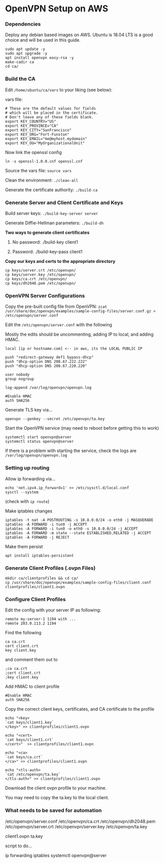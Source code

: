 # OpenVPN Setup on AWS


### Dependencies

Deploy any debian based images on AWS. Ubuntu is 18.04 LTS is a good choice and will be used in this guide.

```
sudo apt update -y
sudo apt upgrade -y
apt install openvpn easy-rsa -y
make-cadir ca
cd ca/
```

### Build the CA

Edit ``/home/ubuntu/ca/vars`` to your liking (see below):

vars file:

```
# These are the default values for fields
# which will be placed in the certificate.
# Don't leave any of these fields blank.
export KEY_COUNTRY="US"
export KEY_PROVINCE="CA"
export KEY_CITY="SanFrancisco"
export KEY_ORG="Fort-Funston"
export KEY_EMAIL="me@myhost.mydomain"
export KEY_OU="MyOrganizationalUnit"
```

Now link the openssl config

``ln -s openssl-1.0.0.cnf openssl.cnf``

Source the vars file: ``source vars``

Clean the environment: ``./clean-all``

Generate the certificate authority: ``./build-ca``

### Generate Server and Client Certificate and Keys

Build server keys: ``./build-key-server server``

Generate Diffie-Hellman parameters: ``./build-dh``

**Two ways to generate client certificates**

1. No password: ./build-key client1

2. Password: ./build-key-pass client1

**Copy our keys and certs to the appropriate directory**

```
cp keys/server.crt /etc/openvpn/
cp keys/server.key /etc/openvpn/
cp keys/ca.crt /etc/openvpn/
cp keys/dh2048.pem /etc/openvpn/
```

### OpenVPN Server Configurations

Copy the pre-built config file from OpenVPN: ``zcat /usr/share/doc/openvpn/examples/sample-config-files/server.conf.gz > /etc/openvpn/server.conf``


Edit the ``/etc/openvpn/server.conf`` with the following

Mostly the edits should be uncommenting, adding IP to local, and adding HMAC.

```
local [ip or hostname.com] <-- in aws, its the LOCAL PUBLIC IP

push "redirect-gateway def1 bypass-dhcp"
push "dhcp-option DNS 208.67.222.222"
push "dhcp-option DNS 208.67.220.220"

user nobody
group nogroup

log-append /var/log/openvpn/openvpn.log

#Enable HMAC
auth SHA256
```

Generate TLS key via...

```openvpn --genkey --secret /etc/openvpn/ta.key```

Start the OpenVPN service (may need to reboot before getting this to work)

```
systemctl start openvpn@server
systemctl status openvpn@server
```

If there is a problem with starting the service, check the logs are ``/var/log/openvpn/openvpn.log``


### Setting up routing


Allow ip forwarding via...

```
echo 'net.ipv4.ip_forward=1' >> /etc/sysctl.d/local.conf
sysctl --system
```

(check with ``ip route``)

Make iptables changes

```
iptables -t nat -A POSTROUTING -s 10.8.0.0/24 -o eth0 -j MASQUERADE
iptables -A FORWARD -i tun0 -j ACCEPT
iptables -A FORWARD -i tun0 -o eth0 -s 10.8.0.0/24 -j ACCEPT
iptables -A FORWARD -m state --state ESTABLISHED,RELATED -j ACCEPT
iptables -A FORWARD -j REJECT
```

Make them persist

``apt install iptables-persistent``


### Generate Client Profiles (.ovpn Files)

```
mkdir ca/clientprofiles && cd ca/
cp /usr/share/doc/openvpn/examples/sample-config-files/client.conf clientprofiles/client1.ovpn
```

### Configure Client Profiles

Edit the config with your server IP as following:

```
remote my-server-1 1194 with ...
remote 203.0.113.2 1194
```

Find the following

```
ca ca.crt
cert client.crt
key client.key
```

and comment them out to

```
;ca ca.crt
;cert client.crt
;key client.key
```

Add HMAC to client profile

```
#Enable HMAC
auth SHA256
```

Copy the correct client keys, certificates, and CA certificate to the profile

```
echo "<key>
`cat keys/client1.key`
</key>" >> clientprofiles/client1.ovpn

echo "<cert>
`cat keys/client1.crt`
</cert>"  >> clientprofiles/client1.ovpn

echo "<ca>
`cat keys/ca.crt`
</ca>" >> clientprofiles/client1.ovpn

echo "<tls-auth>
`cat /etc/openvpn/ta.key`
</tls-auth>" >> clientprofiles/client1.ovpn
```

Download the client ovpn profile to your machine.

You may need to copy the ta.key to the local client.

### What needs to be saved for automation

/etc/openvpn/server.conf
/etc/openvpn/ca.crt
/etc/openvpn/dh2048.pem
/etc/openvpn/server.crt
/etc/openvpn/server.key
/etc/openvpn/ta.key

client1.ovpn
ta.key

script to do...

ip forwarding
iptables
systemctl openvpn@server
